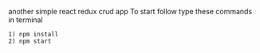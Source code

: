 another simple react redux crud app
To start follow type these commands in terminal

    1) npm install
    2) npm start
